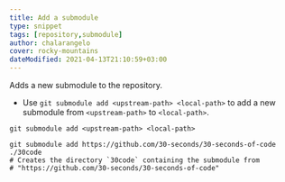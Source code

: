 ```yaml
---
title: Add a submodule
type: snippet
tags: [repository,submodule]
author: chalarangelo
cover: rocky-mountains
dateModified: 2021-04-13T21:10:59+03:00
---
```


Adds a new submodule to the repository.

- Use `git submodule add <upstream-path> <local-path>` to add a new submodule from `<upstream-path>` to `<local-path>`.

```shell
git submodule add <upstream-path> <local-path>
```

```shell
git submodule add https://github.com/30-seconds/30-seconds-of-code ./30code
# Creates the directory `30code` containing the submodule from
# "https://github.com/30-seconds/30-seconds-of-code"
```
